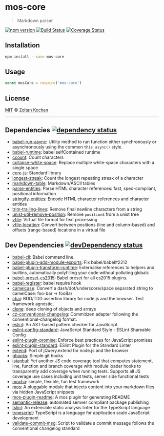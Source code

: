 # mos-core

> Markdown parser

<!--@shields.flatSquare('npm', 'travis', 'coveralls')-->
[![npm version](https://img.shields.io/npm/v/mos-core.svg?style=flat-square)](https://www.npmjs.com/package/mos-core) [![Build Status](https://img.shields.io/travis/mosjs/mos-core/master.svg?style=flat-square)](https://travis-ci.org/mosjs/mos-core) [![Coverage Status](https://img.shields.io/coveralls/mosjs/mos-core/master.svg?style=flat-square)](https://coveralls.io/r/mosjs/mos-core?branch=master)
<!--/@-->

## Installation

```sh
npm install --save mos-core
```

## Usage

```js
const mosCore = require('mos-core')
```

## License

[MIT](./LICENSE) © [Zoltan Kochan](http://kochan.io)

* * *

<!--@dependencies({ shield: 'flat-square' })-->
## <a name="dependencies">Dependencies</a> [![dependency status](https://img.shields.io/david/mosjs/mos-core/master.svg?style=flat-square)](https://david-dm.org/mosjs/mos-core/master)

- [babel-run-async](https://github.com/zkochan/run-async): Utility method to run function either synchronously or asynchronously using the common `this.async()` style.
- [babel-runtime](https://github.com/babel/babel/blob/master/packages): babel selfContained runtime
- [ccount](https://github.com/wooorm/ccount): Count characters
- [collapse-white-space](https://github.com/wooorm/collapse-white-space): Replace multiple white-space characters with a single space
- [core-js](https://github.com/zloirock/core-js): Standard library
- [longest-streak](https://github.com/wooorm/longest-streak): Count the longest repeating streak of a character
- [markdown-table](https://github.com/wooorm/markdown-table): Markdown/ASCII tables
- [parse-entities](https://github.com/wooorm/parse-entities): Parse HTML character references: fast, spec-compliant, positional information
- [stringify-entities](https://github.com/wooorm/stringify-entities): Encode HTML character references and character entities
- [trim-trailing-lines](https://github.com/wooorm/trim-trailing-lines): Remove final newline characters from a string
- [unist-util-remove-position](https://github.com/wooorm/unist-util-remove-position): Remove `position`s from a unist tree
- [vfile](https://github.com/wooorm/vfile): Virtual file format for text processing
- [vfile-location](https://github.com/wooorm/vfile-location): Convert between positions (line and column-based) and offsets (range-based) locations in a virtual file

<!--/@-->

<!--@devDependencies({ shield: 'flat-square' })-->
## <a name="dev-dependencies">Dev Dependencies</a> [![devDependency status](https://img.shields.io/david/dev/mosjs/mos-core/master.svg?style=flat-square)](https://david-dm.org/mosjs/mos-core/master#info=devDependencies)

- [babel-cli](https://github.com/babel/babel/blob/master/packages): Babel command line.
- [babel-plugin-add-module-exports](https://github.com/59naga/babel-plugin-add-module-exports): Fix babel/babel#2212
- [babel-plugin-transform-runtime](https://github.com/babel/babel/blob/master/packages): Externalise references to helpers and builtins, automatically polyfilling your code without polluting globals
- [babel-preset-es2015](https://github.com/babel/babel/blob/master/packages): Babel preset for all es2015 plugins.
- [babel-register](https://github.com/babel/babel/blob/master/packages): babel require hook
- [camelcase](https://github.com/sindresorhus/camelcase): Convert a dash/dot/underscore/space separated string to camelCase: foo-bar → fooBar
- [chai](https://github.com/chaijs/chai): BDD/TDD assertion library for node.js and the browser. Test framework agnostic.
- [clone](https://github.com/pvorb/node-clone): deep cloning of objects and arrays
- [cz-conventional-changelog](https://github.com/commitizen/cz-conventional-changelog): Commitizen adapter following the conventional-changelog format.
- [eslint](https://github.com/eslint/eslint): An AST-based pattern checker for JavaScript.
- [eslint-config-standard](https://github.com/feross/eslint-config-standard): JavaScript Standard Style - ESLint Shareable Config
- [eslint-plugin-promise](https://github.com/xjamundx/eslint-plugin-promise): Enforce best practices for JavaScript promises
- [eslint-plugin-standard](https://github.com/xjamundx/eslint-plugin-standard): ESlint Plugin for the Standard Linter
- [extend](https://github.com/justmoon/node-extend): Port of jQuery.extend for node.js and the browser
- [ghooks](https://github.com/gtramontina/ghooks): Simple git hooks
- [istanbul](https://github.com/gotwarlost/istanbul): Yet another JS code coverage tool that computes statement, line, function and branch coverage with module loader hooks to transparently add coverage when running tests. Supports all JS coverage use cases including unit tests, server side functional tests
- [mocha](https://github.com/mochajs/mocha): simple, flexible, fun test framework
- [mos](https://github.com/mosjs/mos): A pluggable module that injects content into your markdown files via hidden JavaScript snippets
- [mos-plugin-readme](https://github.com/mosjs/mos-plugin-readme): A mos plugin for generating README
- [semantic-release](https://github.com/semantic-release/semantic-release): automated semver compliant package publishing
- [tslint](https://github.com/palantir/tslint): An extensible static analysis linter for the TypeScript language
- [typescript](https://github.com/Microsoft/TypeScript): TypeScript is a language for application scale JavaScript development
- [validate-commit-msg](https://github.com/kentcdodds/validate-commit-msg): Script to validate a commit message follows the conventional changelog standard

<!--/@-->
